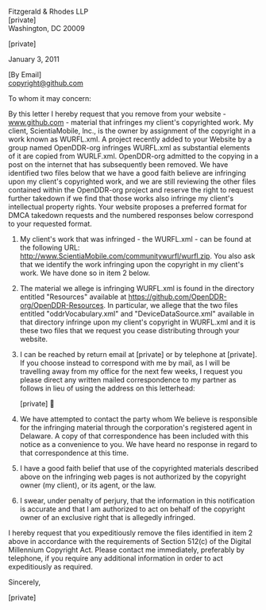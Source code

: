 
Fitzgerald & Rhodes LLP<br>
[private]<br>
Washington, DC 20009

[private]

January 3, 2011

[By Email]<br>
copyright@github.com

To whom it may concern:

By this letter I hereby request that you remove from your website - www.github.com - material that infringes my client's copyrighted work.  My client, ScientiaMobile, lnc., is the owner by assignment of the copyright in a work known as WURFL.xml. A project recently added to your Website by a group named OpenDDR-org infringes WURFL.xml as substantial elements of it are copied from WURLF.xml. OpenDDR-org admitted to the copying in a post on the internet that has subsequently been removed. We have identified two files below that we have a good faith believe are infringing upon my client's copyrighted work, and we are still reviewing the other files contained within the OpenDDR-org project and reserve the right to request further takedown if we find that those works also infringe my client's intellectual property rights. Your website proposes a preferred format for DMCA takedown requests and the numbered responses below correspond to your requested format.

1.  My client's work that was infringed - the WURFL.xml - can be found at the following URL: <http://www.ScientiaMobile.com/communitywurfl/wurfl.zip>. You also ask that we identify the work infringing upon the copyright in my client's work. We have done so in item 2 below.

2.  The material we allege is infringing WURFL.xml is found in the directory entitled "Resources" available at <https://github.com/OpenDDR-org/OpenDDR-Resources>.  In particular, we allege that the two files entitled "oddrVocabulary.xml" and "DeviceDataSource.xml" available in that directory infringe upon my client's copyright in WURFL.xml and it is these two files that we request you cease distributing through your website.

3.  I can be reached by return email at [private] or by telephone at [private].  If you choose instead to correspond with me by mail, as I will be travelling away from my office for the next few weeks, I request you please direct any written mailed correspondence to my partner as follows in lieu of using the address on this letterhead:

    [private]

4.  We have attempted to contact the party whom We believe is responsible for the infringing material through the corporation's registered agent in Delaware. A copy of that correspondence has been included with this notice as a convenience to you. We have heard no response in regard to that correspondence at this time.

5.  I have a good faith belief that use of the copyrighted materials described above on the infringing web pages is not authorized by the copyright owner (my client), or its agent, or the law.

6.  I swear, under penalty of perjury, that the information in this notification is accurate and that I am authorized to act on behalf of the copyright owner of an exclusive right that is allegedly infringed.

I hereby request that you expeditiously remove the files identified in item 2 above in accordance with the requirements of Section 512(c) of the Digital Millennium Copyright Act. Please contact me immediately, preferably by telephone, if you require any additional information in order to act expeditiously as required.

Sincerely,

[private]
